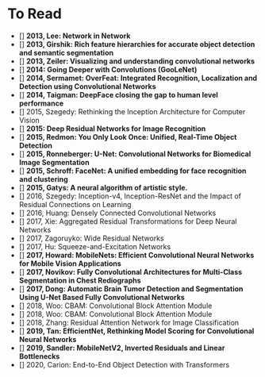 # To Read

* [] **2013, Lee: Network in Network**
* [] **2013, Girshik: Rich feature hierarchies for accurate object detection and semantic segmentation**
* [] **2013, Zeiler: Visualizing and understanding convolutional networks**
* [] **2014: Going Deeper with Convolutions (GooLeNet)**
* [] **2014, Sermamet: OverFeat: Integrated Recognition, Localization and Detection using Convolutional Networks**
* [] **2014, Taigman: DeepFace closing the gap to human level performance**
* [] 2015, Szegedy: Rethinking the Inception Architecture for Computer Vision
* [] **2015: Deep Residual Networks for Image Recognition**
* [] **2015, Redmon: You Only Look Once: Unified, Real-Time Object Detection**
* [] **2015, Ronneberger: U-Net: Convolutional Networks for Biomedical Image Segmentation**
* [] **2015, Schroff: FaceNet: A unified embedding for face recognition and clustering**
* [] **2015, Gatys: A neural algorithm of artistic style.**
* [] 2016, Szegedy: Inception-v4, Inception-ResNet and the Impact of Residual Connections on Learning
* [] 2016, Huang: Densely Connected Convolutional Networks
* [] 2017, Xie: Aggregated Residual Transformations for Deep Neural Networks
* [] 2017, Zagoruyko: Wide Residual Networks
* [] 2017, Hu: Squeeze-and-Excitation Networks
* [] **2017, Howard: MobileNets: Efficient Convolutional Neural Networks for Mobile Vision Applications**
* [] **2017, Novikov: Fully Convolutional Architectures for Multi-Class Segmentation in Chest Rediographs**
* [] **2017, Dong: Automatic Brain Tumor Detection and Segmentation Using U-Net Based Fully Convolutional Networks**
* [] 2018, Woo: CBAM: Convolutional Block Attention Module
* [] 2018, Woo: CBAM: Convolutional Block Attention Module
* [] 2018, Zhang: Residual Attention Network for Image Classification
* [] **2019, Tan: EfficientNet, Rethinking Model Scoring for Convolutional Neural Networks**
* [] **2019, Sandler: MobileNetV2, Inverted Residuals and Linear Bottlenecks**
* [] 2020, Carion: End-to-End Object Detection with Transformers